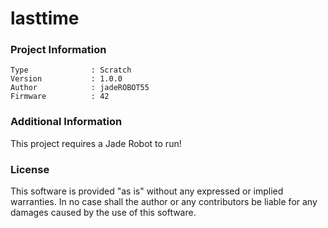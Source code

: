 lasttime
================



### Project Information
```
Type              : Scratch
Version           : 1.0.0
Author            : jadeROBOT55
Firmware          : 42
```

### Additional Information
This project requires a Jade Robot to run!

### License
This software is provided "as is" without any expressed or implied warranties.  In no case shall the author or any contributors be liable for any damages caused by the use of this software.

